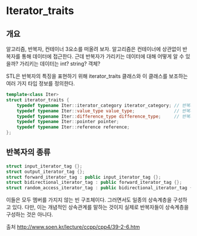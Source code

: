 # Iterator_traits

## 개요

알고리즘, 반복자, 컨테이너 3요소를 떠올려 보자.
알고리즘은 컨테이너에 상관없이 반복자를 통해 데이터에 접근한다.
근데 반복자가 가리키는 데이터에 대해 어떻게 알 수 있을까? 가리키는 데이터는 int? string? 객체?

STL은 반복자의 특징을 표현하기 위해 iterator_traits 클래스와 이 클래스를 보조하는 여러 가지 타입 정보를 정의한다.

```C++
template<class Iter>
struct iterator_traits {
	typedef typename Iter::iterator_category iterator_category;	// 반복자의 종류
	typedef typename Iter::value_type value_type;				// 반복자가 가리키는 대상타입
	typedef typename Iter::difference_type difference_type;		// 반복자끼리의 거리를 표현하는 타입
	typedef typename Iter::pointer pointer;
	typedef typename Iter::reference reference;
};
```

## 반복자의 종류
```C++
struct input_iterator_tag {};
struct output_iterator_tag {};
struct forward_iterator_tag : public input_iterator_tag {};
struct bidirectional_iterator_tag : public forward_iterator_tag {};
struct random_access_iterator_tag : public bidirectional_iterator_tag {};
```
이들은 모두 멤버를 가지지 않는 빈 구조체이다.
그러면서도 일종의 상속계층을 구성하고 있다.
다만, 이는 개념적인 상속관계를 말하는 것이지 실제로 반복자들이 상속계층을 구성하는 것은 아니다.


출처
http://www.soen.kr/lecture/ccpp/cpp4/39-2-6.htm
